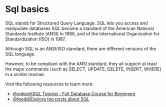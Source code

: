 # Sql basics

SQL stands for Structured Query Language. SQL lets you access and manipulate databases SQL became a standard of the American National Standards Institute (ANSI) in 1986, and of the International Organization for Standardization (ISO) in 1987.

Although SQL is an ANSI/ISO standard, there are different versions of the SQL language.

However, to be compliant with the ANSI standard, they all support at least the major commands (such as SELECT, UPDATE, DELETE, INSERT, WHERE) in a similar manner.

Visit the following resources to learn more:

- [@video@SQL Tutorial - Full Database Course for Beginners](https://www.youtube.com/watch?v=HXV3zeQKqGY)
- [@feed@Explore top posts about SQL](https://app.daily.dev/tags/sql?ref=roadmapsh)